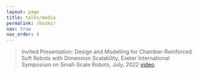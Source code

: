 ```yaml
---
layout: page
title: talks/media
permalink: /books/
nav: true
nav_order: 4
---
```


> Invited Presentation: Design and Modelling for Chamber-Reinforced Soft Robots with Dimension Scalability, Exeter International Symposium on Small-Scale Robots, July, 2022 [video](https://www.youtube.com/watch?v=ZrUxadf5lnY).
